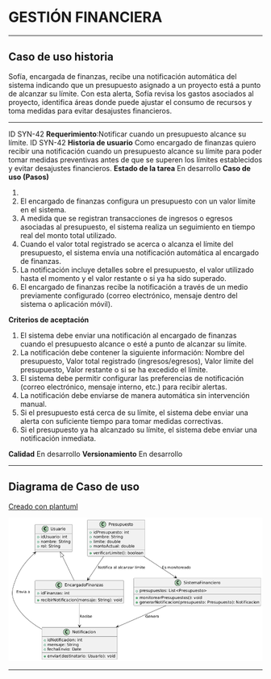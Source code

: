 # GESTIÓN FINANCIERA 

------

## Caso de uso historia 
Sofía, encargada de finanzas, recibe una notificación automática del sistema indicando que un presupuesto asignado a un proyecto está a punto de alcanzar su límite.
Con esta alerta, Sofía revisa los gastos asociados al proyecto, identifica áreas donde puede ajustar el consumo de recursos y toma medidas para evitar desajustes financieros.

---

  <tr class="idtext principal">
    <td>ID SYN-42</td>
  </tr>
  <tr class="single text">
    <td><strong>Requerimiento</strong>:Notificar cuando un presupuesto alcance su límite. ID SYN-42</td>
  </tr>
  <tr class="single gray">
    <td><strong>Historia de usuario</strong></td>
  </tr>
  <tr class="single text">
    <td>Como encargado de finanzas quiero recibir una notificación cuando un presupuesto alcance su límite para poder tomar medidas preventivas antes de que se superen los límites establecidos y evitar desajustes financieros.
</td>
  </tr>
  <tr class="duo">
    <th class="gray"><strong>Estado de la tarea</strong></th>
    <th>En desarrollo</th>
  </tr>
  <tr class="single gray">
    <td><strong>Caso de uso (Pasos)</strong></td>
  </tr>
  <tr class="single text">
    <td>
        <ol>
            <li>
             <li>El encargado de finanzas configura un presupuesto con un valor límite en el sistema.</li>
              <li>A medida que se registran transacciones de ingresos o egresos asociadas al presupuesto, el sistema realiza un seguimiento en tiempo real del monto total utilizado.</li>
              <li>Cuando el valor total registrado se acerca o alcanza el límite del presupuesto, el sistema envía una notificación automática al encargado de finanzas.</li>
              <li>La notificación incluye detalles sobre el presupuesto, el valor utilizado hasta el momento y el valor restante o si ya ha sido superado.</li>
              <li>El encargado de finanzas recibe la notificación a través de un medio previamente configurado (correo electrónico, mensaje dentro del sistema o aplicación móvil).</li>
          </ol>
   </td>
  </tr>
  <tr class="single gray">
    <td><strong>Criterios de aceptación</strong></td>
  </tr>
  <tr class="single text">
    <td>
        <ol>
              <li>El sistema debe enviar una notificación al encargado de finanzas cuando el presupuesto alcance o esté a punto de alcanzar su límite.</li>
              <li>La notificación debe contener la siguiente información: Nombre del presupuesto, Valor total registrado (ingresos/egresos), Valor límite del presupuesto, Valor restante o si se ha excedido el límite.</li>
              <li>El sistema debe permitir configurar las preferencias de notificación (correo electrónico, mensaje interno, etc.) para recibir alertas.</li>
              <li>La notificación debe enviarse de manera automática sin intervención manual.</li>
              <li>Si el presupuesto está cerca de su límite, el sistema debe enviar una alerta con suficiente tiempo para tomar medidas correctivas.</li>
              <li>Si el presupuesto ya ha alcanzado su límite, el sistema debe enviar una notificación inmediata.</li>
            </ol>
 <tr class="duo">
    <th class="gray"><strong>Calidad</strong></th>
    <th>En desarrollo</th>
  </tr>
  <tr class="duo">
    <th class="gray"><strong>Versionamiento</strong></th>
    <th>En desarrollo</th>
  </tr>
</table>


---
## Diagrama de Caso de uso
[Creado con plantuml](https://plantuml.com/es/)

![Image title](./assets/images/syn-44.png)

---